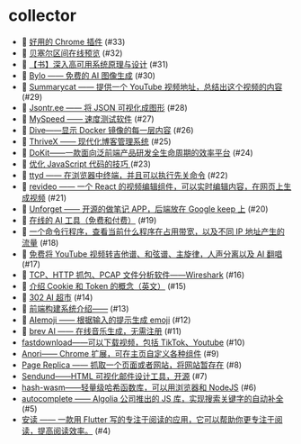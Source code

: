 # collector
- 👯 [好用的 Chrome 插件](https://github.com/dengaye/collector/issues/33) (#33)
- 👯 [贝塞尔区间在线预览](https://github.com/dengaye/collector/issues/32) (#32)
- 🎃 [【书】深入高可用系统原理与设计](https://github.com/dengaye/collector/issues/31) (#31)
- 👯 [Bylo —— 免费的 AI 图像生成](https://github.com/dengaye/collector/issues/30) (#30)
- 👯 [Summarycat —— 提供一个 YouTube 视频地址，总结出这个视频的内容](https://github.com/dengaye/collector/issues/29) (#29)
- 👯 [Jsontr.ee —— 将 JSON 可视化成图形](https://github.com/dengaye/collector/issues/28) (#28)
- 👯 [MySpeed —— 速度测试软件](https://github.com/dengaye/collector/issues/27) (#27)
- 👯 [Dive——显示 Docker 镜像的每一层内容](https://github.com/dengaye/collector/issues/26) (#26)
- 👯 [ThriveX —— 现代化博客管理系统](https://github.com/dengaye/collector/issues/25) (#25)
- 👯 [DoKit——一款面向泛前端产品研发全生命周期的效率平台](https://github.com/dengaye/collector/issues/24) (#24)
- 🌱 [优化 JavaScript 代码的技巧 ](https://github.com/dengaye/collector/issues/23) (#23)
- 👯 [ttyd —— 在浏览器中终端，并且可以执行先关命令](https://github.com/dengaye/collector/issues/22) (#22)
- 👯 [revideo —— 一个 React 的视频编辑组件，可以实时编辑内容，在网页上生成视频](https://github.com/dengaye/collector/issues/21) (#21)
- 👯 [Unforget —— 开源的做笔记 APP，后端放在 Google keep 上](https://github.com/dengaye/collector/issues/20) (#20)
- 👯 [在线的 AI 工具（免费和付费）](https://github.com/dengaye/collector/issues/19) (#19)
- 👯 [一个命令行程序，查看当前什么程序在占用带宽，以及不同 IP 地址产生的流量](https://github.com/dengaye/collector/issues/18) (#18)
- 👯 [免费将 YouTube 视频转吉他谱、和弦谱、主旋律，人声分离以及 AI 翻唱](https://github.com/dengaye/collector/issues/17) (#17)
- 👯 [TCP、HTTP 抓包、PCAP 文件分析软件——Wireshark](https://github.com/dengaye/collector/issues/16) (#16)
- 🛀 [介绍 Cookie 和 Token 的概念（英文）](https://github.com/dengaye/collector/issues/15) (#15)
- 👯 [302 AI 超市](https://github.com/dengaye/collector/issues/14) (#14)
- 🛀 [前端构建系统介绍——](https://github.com/dengaye/collector/issues/13) (#13)
- 👯 [AIemoji —— 根据输入的提示生成 emoji](https://github.com/dengaye/collector/issues/12) (#12)
- 👯 [brev AI —— 在线音乐生成，无需注册](https://github.com/dengaye/collector/issues/11) (#11)
-  [fastdownload——可以下载视频，包括 TikTok、Youtube](https://github.com/dengaye/collector/issues/10) (#10)
-  [Anori—— Chrome 扩展，可在主页自定义各种组件](https://github.com/dengaye/collector/issues/9) (#9)
-  [Page Replica —— 抓取一个页面或者网站，将网站暂存在](https://github.com/dengaye/collector/issues/8) (#8)
-  [Sendund——HTML 可视化邮件设计工具，开源](https://github.com/dengaye/collector/issues/7) (#7)
-  [hash-wasm——轻量级哈希函数库，可以用浏览器和 NodeJS](https://github.com/dengaye/collector/issues/6) (#6)
-  [autocomplete —— Algolia 公司推出的 JS 库，实现搜索关键字的自动补全](https://github.com/dengaye/collector/issues/5) (#5)
-  [安读 —— 一款用  Flutter 写的专注于阅读的应用，它可以帮助你更专注于阅读，提高阅读效率。](https://github.com/dengaye/collector/issues/4) (#4)
